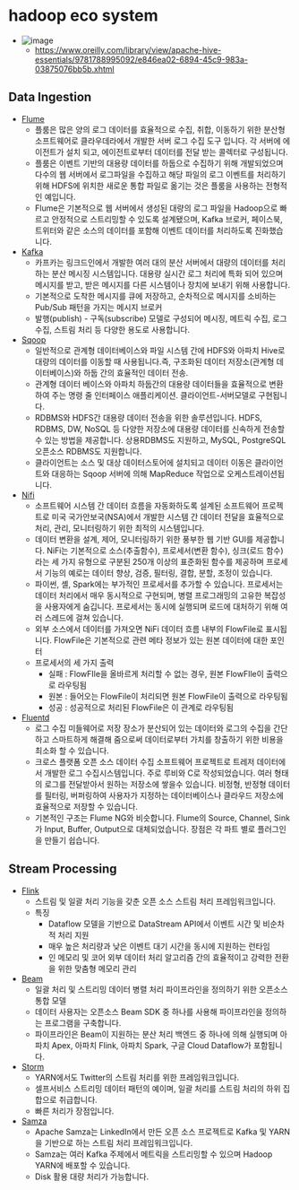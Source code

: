 # hadoop eco system 
- ![image](https://user-images.githubusercontent.com/47103479/235437110-33e0b5cd-75b0-49d0-8d98-90c5b786607f.png)
  - https://www.oreilly.com/library/view/apache-hive-essentials/9781788995092/e846ea02-6894-45c9-983a-03875076bb5b.xhtml

## Data Ingestion
- [Flume](https://flume.apache.org/)
  - 플룸은 많은 양의 로그 데이터를 효율적으로 수집, 취합, 이동하기 위한 분산형 소프트웨어로 클라우데라에서 개발한 서버 로그 수집 도구 입니다. 각 서버에 에이전트가 설치 되고, 에이전트로부터 데이터를 전달 받는 콜렉터로 구성됩니다.
  - 플룸은 이벤트 기반의 대용량 데이터를 하둡으로 수집하기 위해 개발되었으며 다수의 웹 서버에서 로그파일을 수집하고 해당 파일의 로그 이벤트를 처리하기 위해 HDFS에 위치한 새로운 통합 파일로 옮기는 것은 플룸을 사용하는 전형적인 예입니다.
  - Flume은 기본적으로 웹 서버에서 생성된 대량의 로그 파일을 Hadoop으로 빠르고 안정적으로 스트리밍할 수 있도록 설계됐으며, Kafka 브로커, 페이스북, 트위터와 같은 소스의 데이터를 포함해 이벤트 데이터를 처리하도록 진화했습니다.
- [Kafka](https://kafka.apache.org/)
  - 카프카는 링크드인에서 개발한 여러 대의 분산 서버에서 대량의 데이터를 처리하는 분산 메시징 시스템입니다. 대용량 실시간 로그 처리에 특화 되어 있으며 메시지를 받고, 받은 메시지를 다른 시스템이나 장치에 보내기 위해 사용합니다. 
  - 기본적으로 도착한 메시지를 큐에 저장하고, 순차적으로 메시지를 소비하는 Pub/Sub 패턴을 가지는 메시지 브로커
  - 발행(publish) - 구독(subscribe) 모델로 구성되어 메시징, 메트릭 수집, 로그 수집, 스트림 처리 등 다양한 용도로 사용합니다.
- [Sqoop](https://sqoop.apache.org/)
  - 일반적으로 관계형 데이터베이스와 파일 시스템 간에 HDFS와 아파치 Hive로 대량의 데이터를 이동할 때 사용됩니다.즉, 구조화된 데이터 저장소(관계형 데이터베이스)와 하둡 간의 효율적인 데이터 전송.
  - 관계형 데이터 베이스와 아파치 하둡간의 대용량 데이터들을 효율적으로 변환 하여 주는 명령 줄 인터페이스 애플리케이션. 클라이언트-서버모델로 구현됩니다.
  - RDBMS와 HDFS간 대용량 데이터 전송을 위한 솔루션입니다. HDFS, RDBMS, DW, NoSQL 등 다양한 저장소에 대용량 데이터를 신속하게 전송할 수 있는 방법을 제공합니다. 상용RDBMS도 지원하고, MySQL, PostgreSQL 오픈소스 RDBMS도 지원합니다.
  - 클라이언트는 소스 및 대상 데이터스토어에 설치되고 데이터 이동은 클라이언트와 대응하는 Sqoop 서버에 의해 MapReduce 작업으로 오케스트레이션됩니다.
- [Nifi](https://nifi.apache.org/)
  - 소프트웨어 시스템 간 데이터 흐름을 자동화하도록 설계된 소프트웨어 프로젝트로 미국 국가안보국(NSA)에서 개발한 시스템 간 데이터 전달을 효율적으로 처리, 관리, 모니터링하기 위한 최적의 시스템입니다.
  - 데이터 변환을 설계, 제어, 모니터링하기 위한 풍부한 웹 기반 GUI를 제공합니다. NiFi는 기본적으로 소스(추출함수), 프로세서(변환 함수), 싱크(로드 함수)라는 세 가지 유형으로 구분된 250개 이상의 표준화된 함수를 제공하며 프로세서 기능의 예로는 데이터 향상, 검증, 필터링, 결합, 분할, 조정이 있습니다.
  - 파이썬, 셸, Spark에는 부가적인 프로세서를 추가할 수 있습니다. 프로세서는 데이터 처리에서 매우 동시적으로 구현되며, 병렬 프로그래밍의 고유한 복잡성을 사용자에게 숨깁니다. 프로세서는 동시에 실행되며 로드에 대처하기 위해 여러 스레드에 걸쳐 있습니다.
  - 외부 소스에서 데이터를 가져오면 NiFi 데이터 흐름 내부의 FlowFile로 표시됩니다. FlowFile은 기본적으로 관련 메타 정보가 있는 원본 데이터에 대한 포인터
  - 프로세서의 세 가지 출력
    - 실패 : FlowFIle을 올바르게 처리할 수 없는 경우, 원본 FlowFIle이 출력으로 라우팅됨
    - 원본 : 들어오는 FlowFile이 처리되면 원본 FlowFile이 출력으로 라우팅됨
    - 성공 : 성공적으로 처리된 FlowFile은 이 관계로 라우팅됨
- [Fluentd](https://www.fluentd.org/)
  - 로그 수집 미들웨어로 저장 장소가 분산되어 있는 데이터와 로그의 수집을 간단하고 스마트하게 해결해 줌으로써 데이터로부터 가치를 창출하기 위한 비용을 최소화 할 수 있습니다.
  - 크로스 플랫폼 오픈 소스 데이터 수집 소프트웨어 프로젝트로 트레저 데이터에서 개발한 로그 수집시스템입니다. 주로 루비와 C로 작성되었습니다. 여러 형태의 로그를 전달받아서 원하는 저장소에 쌓을수 있습니다. 비정형, 반정형 데이터를 필터링, 버퍼링하여 사용자가 지정하는 데이터베이스나 클라우드 저장소에 효율적으로 저장할 수 있습니다.
  - 기본적인 구조는 Flume NG와 비슷합니다. Flume의 Source, Channel, Sink가 Input, Buffer, Output으로 대체되었습니다. 장점은 각 파트 별로 플러그인을 만들기 쉽습니다.

## Stream Processing
- [Flink](https://flink.apache.org/)
  - 스트림 및 일괄 처리 기능을 갖춘 오픈 소스 스트림 처리 프레임워크입니다.
  - 특징 
    - Dataflow 모델을 기반으로 DataStream API에서 이벤트 시간 및 비순차적 처리 지원
    - 매우 높은 처리량과 낮은 이벤트 대기 시간을 동시에 지원하는 런타임
    - 인 메모리 및 코어 외부 데이터 처리 알고리즘 간의 효율적이고 강력한 전환을 위한 맞춤형 메모리 관리
- [Beam](https://beam.apache.org/)
  - 일괄 처리 및 스트리밍 데이터 병렬 처리 파이프라인을 정의하기 위한 오픈소스 통합 모델 
  - 데이터 사용자는 오픈소스 Beam SDK 중 하나를 사용해 파이프라인을 정의하는 프로그램을 구축합니다.
  - 파이프라인은 Beam이 지원하는 분산 처리 백엔드 중 하나에 의해 실행되며 아파치 Apex, 아파치 Flink, 아파치 Spark, 구글 Cloud Dataflow가 포함됩니다.
- [Storm](https://storm.apache.org/)
  - YARN에서도 Twitter의 스트림 처리를 위한 프레임워크입니다.
  - 셀프서비스 스트리밍 데이터 패턴의 예이며, 일괄 처리를 스트림 처리의 하위 집합으로 취급합니다.
  - 빠른 처리가 장점입니다.
- [Samza](https://samza.apache.org/)
  - Apache Samza는 LinkedIn에서 만든 오픈 소스 프로젝트로 Kafka 및 YARN을 기반으로 하는 스트림 처리 프레임워크입니다.
  - Samza는 여러 Kafka 주제에서 메트릭을 스트리밍할 수 있으며 Hadoop YARN에 배포할 수 있습니다.
  - Disk 활용 대량 처리가 가능합니다.    
